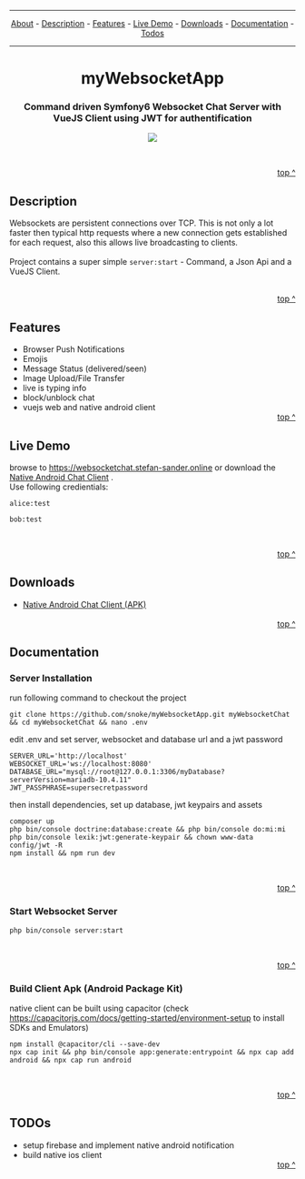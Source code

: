 
<div name="menu">

---

<div align="center">
  
  [About](#about) -
  [Description](#Description) -
   [Features](#Features) -
   [Live Demo](#LiveDemo) -
   [Downloads](#Downloads) -
   [Documentation](#Documentation) -
   [Todos](#TODOs)
  </div>
  
---

  </div>
  
  

# <div align="center" name="about">myWebsocketApp</div>
### <div align="center">Command driven Symfony6 Websocket Chat Server with VueJS Client using JWT for authentification</div>
<p align="center">
  <img src="https://github.com/snoke/myWebsocketApp/blob/master/myWebsocketApp.png?raw=true" />
</p>

<br /><div align="right">
 [top ^](#menu)</div>
  
  
## <div name="Description">Description</div>
Websockets are persistent connections over TCP. 
This is not only a lot faster then typical http requests where a new connection gets established for each request, also this allows live broadcasting to clients.<br /><br />
Project contains a super simple ```server:start```  - Command, a Json Api and a VueJS Client.<br />
<br /><p align="right">
 [top ^](#menu)</p>
## <div name="Features">Features</div>
* Browser Push Notifications
* Emojis
* Message Status (delivered/seen)
* Image Upload/File Transfer
* live is typing info
* block/unblock chat
* vuejs web and native android client
<br /><div align="right">
 [top ^](#menu)</div>

## <div name="LiveDemo">Live Demo</div>
browse to https://websocketchat.stefan-sander.online or download the [Native Android Chat Client](#Downloads) . <br />
Use following credientials:
```
alice:test
```
```
bob:test
```


<br /><div align="right">
 [top ^](#menu)</div>

## <div name="Downloads">Downloads</div>
* [Native Android Chat Client (APK)](https://github.com/snoke/myWebsocketApp/raw/master/public/downloads/android-client-latest.apk)  
<br /><div align="right">
 [top ^](#menu)</div>
 
## <div name="Documentation">Documentation</div>

### Server Installation

run following command to checkout the project
```
git clone https://github.com/snoke/myWebsocketApp.git myWebsocketChat && cd myWebsocketChat && nano .env
```
edit .env and set server, websocket and database url and a jwt password 
```
SERVER_URL='http://localhost' 
WEBSOCKET_URL='ws://localhost:8080' 
DATABASE_URL="mysql://root@127.0.0.1:3306/myDatabase?serverVersion=mariadb-10.4.11"
JWT_PASSPHRASE=supersecretpassword
```

then install dependencies, set up database, jwt keypairs and assets
```
composer up
php bin/console doctrine:database:create && php bin/console do:mi:mi
php bin/console lexik:jwt:generate-keypair && chown www-data config/jwt -R
npm install && npm run dev 
```
 
<br /><div align="right">
 [top ^](#menu)</div>
 
### Start Websocket Server
```
php bin/console server:start
```

<br /><div align="right">
 [top ^](#menu)</div>

### Build Client Apk (Android Package Kit)
native client can be built using capacitor (check https://capacitorjs.com/docs/getting-started/environment-setup to install SDKs and Emulators)

```
npm install @capacitor/cli --save-dev
npx cap init && php bin/console app:generate:entrypoint && npx cap add android && npx cap run android
```
<br /><div align="right">
 [top ^](#menu)</div>
## <div name="TODOs">TODOs</div>
* setup firebase and implement native android notification
* build native ios client 
<br /><div align="right">
 [top ^](#menu)</div>
